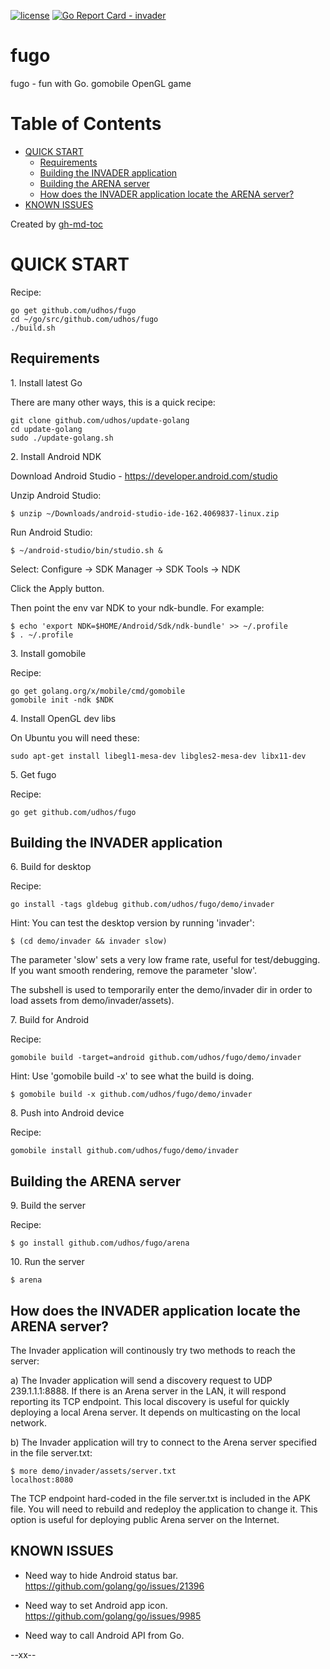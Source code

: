 [![license](http://img.shields.io/badge/license-MIT-blue.svg)](https://github.com/udhos/fugo/blob/master/LICENSE)
[![Go Report Card - invader](https://goreportcard.com/badge/github.com/udhos/fugo/invader)](https://goreportcard.com/report/github.com/udhos/fugo/invader)

# fugo
fugo - fun with Go. gomobile OpenGL game

# Table of Contents

* [QUICK START](#quick-start)
  * [Requirements](#requirements)
  * [Building the INVADER application](#building-the-invader-application)
  * [Building the ARENA server](#building-the-arena-server)
  * [How does the INVADER application locate the ARENA server?](#how-does-the-invader-application-locate-the-arena-server)
* [KNOWN ISSUES](#known-issues)

Created by [gh-md-toc](https://github.com/ekalinin/github-markdown-toc.go)

# QUICK START

Recipe:

    go get github.com/udhos/fugo
    cd ~/go/src/github.com/udhos/fugo
    ./build.sh

## Requirements

1\. Install latest Go

There are many other ways, this is a quick recipe:

    git clone github.com/udhos/update-golang
    cd update-golang
    sudo ./update-golang.sh

2\. Install Android NDK

Download Android Studio - https://developer.android.com/studio

Unzip Android Studio:

    $ unzip ~/Downloads/android-studio-ide-162.4069837-linux.zip

Run Android Studio:

    $ ~/android-studio/bin/studio.sh &

Select: Configure -> SDK Manager -> SDK Tools -> NDK

Click the Apply button.

Then point the env var NDK to your ndk-bundle. For example:

    $ echo 'export NDK=$HOME/Android/Sdk/ndk-bundle' >> ~/.profile
    $ . ~/.profile

3\. Install gomobile

Recipe:

    go get golang.org/x/mobile/cmd/gomobile
    gomobile init -ndk $NDK

4\. Install OpenGL dev libs

On Ubuntu you will need these:

    sudo apt-get install libegl1-mesa-dev libgles2-mesa-dev libx11-dev

5\. Get fugo

Recipe:

    go get github.com/udhos/fugo

## Building the INVADER application

6\. Build for desktop

Recipe:

    go install -tags gldebug github.com/udhos/fugo/demo/invader

Hint: You can test the desktop version by running 'invader':

    $ (cd demo/invader && invader slow)

The parameter 'slow' sets a very low frame rate, useful for test/debugging.
If you want smooth rendering, remove the parameter 'slow'.

The subshell is used to temporarily enter the demo/invader dir in order to load assets from demo/invader/assets).

7\. Build for Android

Recipe:

    gomobile build -target=android github.com/udhos/fugo/demo/invader

Hint: Use 'gomobile build -x' to see what the build is doing.

    $ gomobile build -x github.com/udhos/fugo/demo/invader

8\. Push into Android device

Recipe:

    gomobile install github.com/udhos/fugo/demo/invader

## Building the ARENA server

9\. Build the server

Recipe:

    $ go install github.com/udhos/fugo/arena

10\. Run the server

    $ arena

## How does the INVADER application locate the ARENA server?

The Invader application will continously try two methods to reach the server:

a) The Invader application will send a discovery request to UDP 239.1.1.1:8888. If there is an Arena server in the LAN, it will respond reporting its TCP endpoint. This local discovery is useful for quickly deploying a local Arena server. It depends on multicasting on the local network.

b) The Invader application will try to connect to the Arena server specified in the file server.txt:

    $ more demo/invader/assets/server.txt 
    localhost:8080

The TCP endpoint hard-coded in the file server.txt is included in the APK file. You will need to rebuild and redeploy the application to change it. This option is useful for deploying public Arena server on the Internet.

## KNOWN ISSUES

- Need way to hide Android status bar. https://github.com/golang/go/issues/21396

- Need way to set Android app icon. https://github.com/golang/go/issues/9985

- Need way to call Android API from Go.

--xx--

